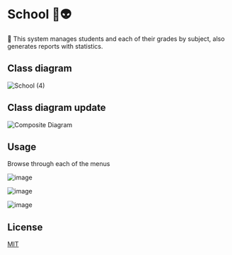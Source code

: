 # School 🚀👽️

🎉 This system manages students and each of their grades by subject, also generates reports with statistics.

## Class diagram


![School (4)](https://user-images.githubusercontent.com/103908249/188348000-b0448d71-ef34-40c1-951e-4c2e956b6331.png)


## Class diagram update
![Composite Diagram](https://user-images.githubusercontent.com/103908249/189178222-501e81a8-9795-468d-8bf6-99628e73c97a.png)

## Usage
Browse through each of the menus

![image](https://user-images.githubusercontent.com/103908249/188288592-d263d4d2-db5f-4534-83d4-1c2b1f8f81b8.png)

![image](https://user-images.githubusercontent.com/103908249/188288645-9c31e862-a7dd-49c9-8f1f-7801a59646de.png)

![image](https://user-images.githubusercontent.com/103908249/188288682-f5d86c02-afd7-42ef-aaf8-4a5e4b242c84.png)


## License
[MIT](https://choosealicense.com/licenses/mit/)